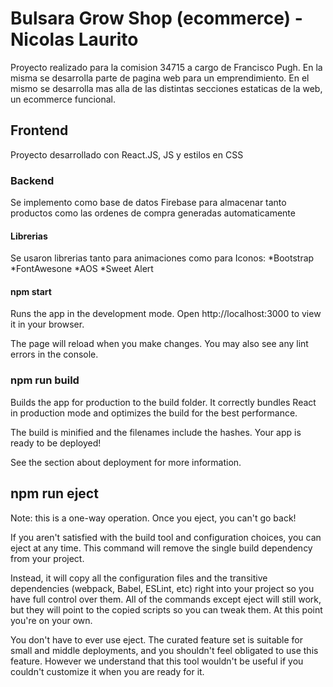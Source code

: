 # Bulsara Grow Shop (ecommerce) - Nicolas Laurito

Proyecto realizado para la comision 34715 a cargo de Francisco Pugh.
En la misma se desarrolla parte de pagina web para un emprendimiento. En el mismo se desarrolla mas alla de las distintas secciones estaticas de la web, un ecommerce funcional.

## Frontend
Proyecto desarrollado con React.JS, JS y estilos en CSS

### Backend

Se implemento como base de datos Firebase para almacenar tanto productos como las ordenes de compra generadas automaticamente

#### Librerias
Se usaron librerias tanto para animaciones como para Iconos:
*Bootstrap
*FontAwesone
*AOS
*Sweet Alert


#### npm start
Runs the app in the development mode.
Open http://localhost:3000 to view it in your browser.

The page will reload when you make changes.
You may also see any lint errors in the console.

### npm run build
Builds the app for production to the build folder.
It correctly bundles React in production mode and optimizes the build for the best performance.

The build is minified and the filenames include the hashes.
Your app is ready to be deployed!

See the section about deployment for more information.

## npm run eject
Note: this is a one-way operation. Once you eject, you can't go back!

If you aren't satisfied with the build tool and configuration choices, you can eject at any time. This command will remove the single build dependency from your project.

Instead, it will copy all the configuration files and the transitive dependencies (webpack, Babel, ESLint, etc) right into your project so you have full control over them. All of the commands except eject will still work, but they will point to the copied scripts so you can tweak them. At this point you're on your own.

You don't have to ever use eject. The curated feature set is suitable for small and middle deployments, and you shouldn't feel obligated to use this feature. However we understand that this tool wouldn't be useful if you couldn't customize it when you are ready for it.